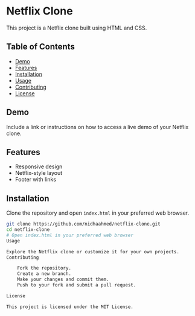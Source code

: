 # Netflix Clone

This project is a Netflix clone built using HTML and CSS.

## Table of Contents

- [Demo](#demo)
- [Features](#features)
- [Installation](#installation)
- [Usage](#usage)
- [Contributing](#contributing)
- [License](#license)

## Demo

Include a link or instructions on how to access a live demo of your Netflix clone.

## Features

- Responsive design
- Netflix-style layout
- Footer with links

## Installation

Clone the repository and open `index.html` in your preferred web browser.

```bash
git clone https://github.com/nidhaahmed/netflix-clone.git
cd netflix-clone
# Open index.html in your preferred web browser
Usage

Explore the Netflix clone or customize it for your own projects.
Contributing

    Fork the repository.
    Create a new branch.
    Make your changes and commit them.
    Push to your fork and submit a pull request.

License

This project is licensed under the MIT License.
